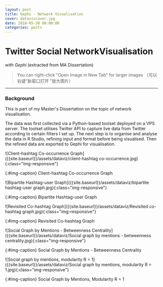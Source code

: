 ```yaml
---
layout: post
title: Gephi - Network Visualisation
cover: datavizcover.jpg
date: 2018-05-30 00:00:00
categories: posts
---
```


# Twitter Social Network ​Visualisation
*with Gephi* (extracted from MA Dissertation)

> You can right-click "Open Image in New Tab" for larger images
（可以右键“新窗口打开 ”放大图片）

---

### Background

This is part of my Master's Dissertation on the topic of network visualisation.

The data was first collected via a Python-based toolset deployed on a VPS server. The toolset utilises Twitter API to capture live data from Twitter according to certain filters I set up. The next step is to organise and analyse the data in R Studio, refining input and format before being visualised. Then the refined data are exported to Gephi for visualisation.

![Client-hashtag Co-occurrence Graph]({{site.baseurl}}/assets/dataviz/client-hashtag co-occurrence.jpg){:class="img-responsive"}

{:#img-caption}
Client-hashtag Co-occurrence Graph


![Bipartite Hashtag-user Graph]({{site.baseurl}}/assets/dataviz/bipartite hashtag-user graph.jpg){:class="img-responsive"}

{:#img-caption}
Bipartite Hashtag-user Graph


![Revisited Co-hashtag Graph]({{site.baseurl}}/assets/dataviz/Revisited co-hashtag graph.jpg){:class="img-responsive"}

{:#img-caption}
Revisited Co-hashtag Graph


![Social Graph by Mentions - Betweenness Centrality]({{site.baseurl}}/assets/dataviz/Social graph by mentions - betweenness centrality.jpg){:class="img-responsive"}

{:#img-caption}
Social Graph by Mentions - Betweenness Centrality



![Social graph by mentions, modularity R = 1]({{site.baseurl}}/assets/dataviz/Social graph by mentions, modularity R = 1.jpg){:class="img-responsive"}

{:#img-caption}
Social Graph by Mentions, Modularity R = 1
